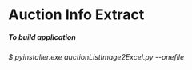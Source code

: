 # Auction Info Extract
##### To build application 
###### $ pyinstaller.exe auctionListImage2Excel.py --onefile
